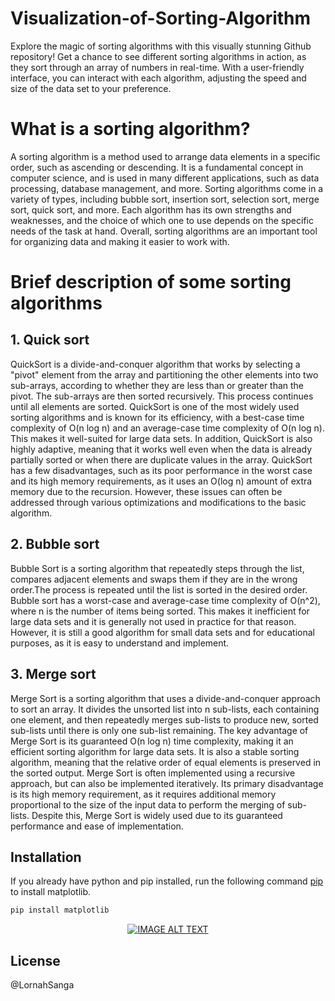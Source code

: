 # Visualization-of-Sorting-Algorithm
Explore the magic of sorting algorithms with this visually stunning Github repository! Get a chance to see different sorting algorithms in action, as they sort through an array of numbers in real-time. With a user-friendly interface, you can interact with each algorithm, adjusting the speed and size of the data set to your preference. 
# What is a sorting algorithm?

A sorting algorithm is a method used to arrange data elements in a specific order, such as ascending or descending. It is a fundamental concept in computer science, and is used in many different applications, such as data processing, database management, and more. Sorting algorithms come in a variety of types, including bubble sort, insertion sort, selection sort, merge sort, quick sort, and more. Each algorithm has its own strengths and weaknesses, and the choice of which one to use depends on the specific needs of the task at hand. Overall, sorting algorithms are an important tool for organizing data and making it easier to work with.

# Brief description of some sorting algorithms
## 1. Quick sort

QuickSort is a divide-and-conquer algorithm that works by selecting a "pivot" element from the array and partitioning the other elements into two sub-arrays, according to whether they are less than or greater than the pivot. The sub-arrays are then sorted recursively. This process continues until all elements are sorted.
QuickSort is one of the most widely used sorting algorithms and is known for its efficiency, with a best-case time complexity of O(n log n) and an average-case time complexity of O(n log n). This makes it well-suited for large data sets. In addition, QuickSort is also highly adaptive, meaning that it works well even when the data is already partially sorted or when there are duplicate values in the array.
QuickSort has a few disadvantages, such as its poor performance in the worst case and its high memory requirements, as it uses an O(log n) amount of extra memory due to the recursion. However, these issues can often be addressed through various optimizations and modifications to the basic algorithm.

## 2. Bubble sort

Bubble Sort is a sorting algorithm that repeatedly steps through the list, compares adjacent elements and swaps them if they are in the wrong order.The process is repeated until the list is sorted in the desired order.
Bubble sort has a worst-case and average-case time complexity of O(n^2), where n is the number of items being sorted. This makes it inefficient for large data sets and it is generally not used in practice for that reason. However, it is still a good algorithm for small data sets and for educational purposes, as it is easy to understand and implement.

## 3. Merge sort
Merge Sort is a sorting algorithm that uses a divide-and-conquer approach to sort an array. It divides the unsorted list into n sub-lists, each containing one element, and then repeatedly merges sub-lists to produce new, sorted sub-lists until there is only one sub-list remaining.
The key advantage of Merge Sort is its guaranteed O(n log n) time complexity, making it an efficient sorting algorithm for large data sets. It is also a stable sorting algorithm, meaning that the relative order of equal elements is preserved in the sorted output.
Merge Sort is often implemented using a recursive approach, but can also be implemented iteratively. Its primary disadvantage is its high memory requirement, as it requires additional memory proportional to the size of the input data to perform the merging of sub-lists. Despite this, Merge Sort is widely used due to its guaranteed performance and ease of implementation.


## Installation

If you already have python and pip installed, run the following command [pip](https://pip.pypa.io/en/stable/) to install matplotlib.

```bash
pip install matplotlib
```

<p align="center">
  <a href="https://www.youtube.com/watch?v=dQw4w9WgXcQ">
    <img src="https://img.youtube.com/vi/dQw4w9WgXcQ/0.jpg" alt="IMAGE ALT TEXT">
  </a>
</p>

## License

@LornahSanga
